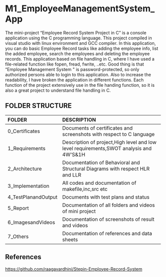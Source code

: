 # M1_EmployeeManagementSystem_App
The mini-project “Employee Record System Project in C” is a console application using the C programming language. This project compiled in visual studio with linux environment and GCC compiler. In this  application, you can do basic Employee Record tasks like adding the employee info, list the added employee, search the employees and deleting the employee records. This application based on file handling in C, where I have used a file-related function like fopen, fread, fwrite, ..etc. Good thing is that “Employee Management System " is password-protected, so only authorized persons able to login to this application. Also to increase the readability, I have broken the application in different functions. Each function of the project extensively use in the file handing function, so it is also a great project to understand file handling in C.

## FOLDER STRUCTURE
|FOLDER          |DESCRIPTION                                                    |
|:---------------|:--------------------------------------------------------------|
|0_Certificates  |Documents of certificates and screenshots with respect to C language|
|1_Requirements  |Description of project,High level and low level requirements,SWOT analysis and 4W'S&1H|
|2_Architecture  |Documentation of Behavioral and Structural Diagrams with respect HLR and LLR|
|3_Implementation|All codes  and documentation of makefile,inc,src etc|
|4_TestPlanandOutput|Documents with test plans and status
|5_Report        |Documentation of all folders and videos of mini project|
|6_ImagesandVideos|Documentation of screenshots of result and videos|
|7_Others         |Documentation of references and data sheets|


## References
https://github.com/raagavardhini/Stepin-Employee-Record-System
